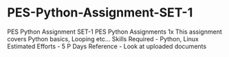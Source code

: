 # PES-Python-Assignment-SET-1
PES Python Assignment SET-1 PES Python Assignments 1x  This assignment covers Python basics, Looping etc…  Skills Required - Python, Linux  Estimated Efforts - 5 P Days  Reference - Look at uploaded documents
